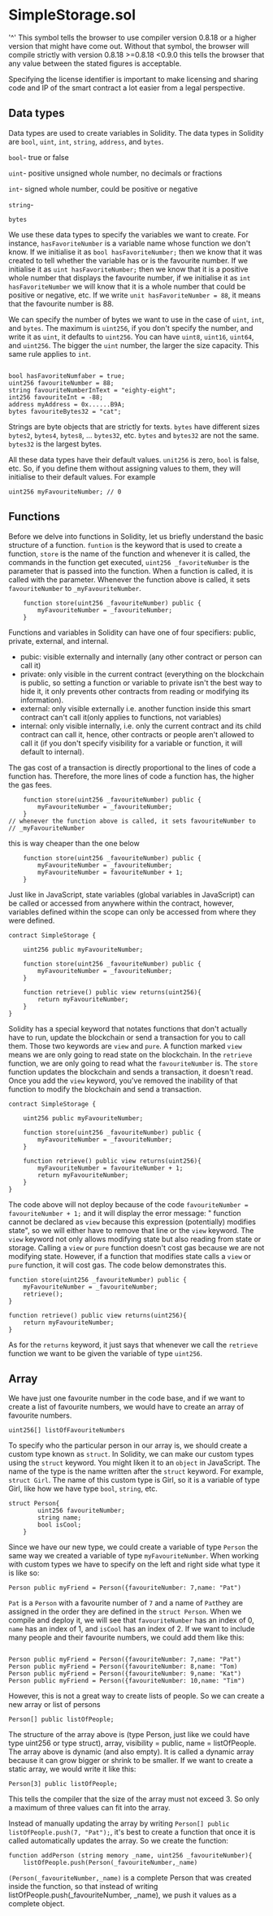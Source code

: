 # SimpleStorage.sol

'^' This symbol  tells the browser to use compiler version 0.8.18 or a higher version that might have come out. Without that symbol, the browser will compile strictly with version 0.8.18 >=0.8.18 <0.9.0 this tells the browser that any value between the stated figures is acceptable.

Specifying the license identifier is important to make licensing and sharing code and IP of the smart contract a lot easier from a legal perspective.

## Data types

Data types are used to create variables in Solidity. The data types in Solidity are `bool`, `uint`, `int`, `string`, `address`, and `bytes`.

`bool`- true or false

`uint`- positive unsigned whole number, no decimals or fractions 

`int`- signed whole number, could be positive or negative 

`string`- 

`bytes`

We use these data types to specify the variables we want to create. For instance, `hasFavoriteNumber` is a variable name whose function we don't know. If we initialise it as `bool hasFavoriteNumber;` then we know that it was created to tell whether the variable has or is the favourite number. If we initialise it as `uint hasFavoriteNumber;` then we know that it is a positive whole number that displays the favourite number, if we initialise it as `int hasFavoriteNumber` we will know that it is a whole number that could be positive or negative, etc. If we write `unit hasFavoriteNumber = 88`, it means that the favourite number is 88. 

We can specify the number of bytes we want to use in the case of `uint`, `int`, and `bytes`. The maximum is `uint256`, if you don't specify the number, and write it as `uint`, it defaults to `uint256`. You can have `uint8`, `uint16`, `uint64`, and `uint256`. The bigger the `uint` number, the larger the size capacity. This same rule applies to `int`. 

```

bool hasFavoriteNumfaber = true;
uint256 favouriteNumber = 88;
string favouriteNumberInText = "eighty-eight";
int256 favouriteInt = -88;
address myAddress = 0x......B9A;
bytes favouriteBytes32 = "cat";

```
Strings are byte objects that are strictly for texts. `bytes` have different sizes `bytes2`, `bytes4`, `bytes8`, ... `bytes32`, etc. `bytes` and `bytes32` are not the same. `bytes32` is the largest bytes.

All these data types have their default values. `unit256` is zero, `bool` is false, etc. So, if you define them without assigning values to them, they will initialise to their default values. For example

`uint256 myFavouriteNumber; // 0`

## Functions

Before we delve into functions in Solidity, let us briefly understand the basic structure of a function. `funtion` is the keyword that is used to create a function, `store` is the name of the function and whenever it is called, the commands in the function get executed, `uint256 _favoriteNumber`
is the parameter that is passed into the function. When a function is called, it is called with the parameter. Whenever the function above is called, it sets `favouriteNumber` to `_myFavouriteNumber`.

```
    function store(uint256 _favouriteNumber) public {
        myFavouriteNumber = _favouriteNumber;
    }
```

Functions and variables in Solidity can have one of four specifiers: public, private, external, and internal.
- pubic: visible externally and internally (any other contract or person can call it)
- private: only visible in the current contract (everything on the blockchain is public, so setting a function or variable to private isn't the best way to hide it, it only prevents other contracts from reading or modifying its information).
- external: only visible externally i.e. another function inside this smart contract can't call it(only applies to functions, not variables)
- internal: only visible internally, i.e. only the current contract and its child contract can call it, hence, other contracts or people aren't allowed to call it (if you don't specify visibility for a variable or function, it will default to internal).

The gas cost of a transaction is directly proportional to the lines of code a function has. Therefore, the more lines of code a function has, the higher the gas fees.

```
    function store(uint256 _favouriteNumber) public {
        myFavouriteNumber = _favouriteNumber;
    }
// whenever the function above is called, it sets favouriteNumber to
// _myFavouriteNumber
```
this is way cheaper than the one below

```
    function store(uint256 _favouriteNumber) public {
        myFavouriteNumber = _favouriteNumber;
        myFavouriteNumber = favouriteNumber + 1;
    }

```

Just like in JavaScript, state variables (global variables in JavaScript) can be called or accessed from anywhere within the contract, however, variables defined within the scope can only be accessed from where they were defined.

```
contract SimpleStorage {

    uint256 public myFavouriteNumber;

    function store(uint256 _favouriteNumber) public {
        myFavouriteNumber = _favouriteNumber;
    }

    function retrieve() public view returns(uint256){
        return myFavouriteNumber;
    }
}

```
Solidity has a special keyword that notates functions that don't actually have to run, update the blockchain or send a transaction for you to call them. Those two keywords are `view` and `pure`. A function marked `view` means we are only going to read state on the blockchain. In the `retrieve` function, we are only going to read what the `favouriteNumber` is. 
The `store` function updates the blockchain and sends a transaction, it doesn't read. Once you add the `view` keyword, you've removed the inability of that function to modify the blockchain and send a transaction.

```
contract SimpleStorage {

    uint256 public myFavouriteNumber;

    function store(uint256 _favouriteNumber) public {
        myFavouriteNumber = _favouriteNumber;
    }

    function retrieve() public view returns(uint256){
        myFavouriteNumber = favouriteNumber + 1;
        return myFavouriteNumber;
    }
}

```
The code above will not deploy because of the code `favouriteNumber = favouriteNumber + 1;` and it will display the error message: " function cannot be declared as `view` because this expression (potentially) modifies state", so we will either have to remove that line or the `view` keyword.
The `view` keyword not only allows modifying state but also reading from state or storage. Calling a `view` or `pure` function doesn't cost gas because we are not modifying state. However, if a function that modifies state calls a `view` or `pure` function, it will cost gas. The code below demonstrates this.

```
function store(uint256 _favouriteNumber) public {
    myFavouriteNumber = _favouriteNumber;
    retrieve();
}

function retrieve() public view returns(uint256){
    return myFavouriteNumber;
}

```
As for the `returns` keyword, it just says that whenever we call the `retrieve` function we want to be given the variable of type `uint256`.

## Array
 We have just one favourite number in the code base, and if we want to create a list of favourite numbers, we would have to create an array of favourite numbers. 

`uint256[] listOfFavouriteNumbers`

To specify who the particular person in our array is, we should create a custom type known as `struct`. In Solidity, we can make our custom types using the `struct` keyword. You might liken it to an `object` in JavaScript. The name of the type is the name written after the `struct` keyword. For example, `struct Girl`. The name of this custom type is Girl, so it is a variable of type Girl, like how we have type `bool`, `string`, etc. 

```
struct Person{
        uint256 favouriteNumber;
        string name;
        bool isCool;
    }

```
Since we have our new type, we could create a variable of type `Person` the same way we created a variable of type `myFavouriteNumber`. When  working with custom types we have to specify on the left and right side what type it is like so:

`Person public myFriend = Person({favouriteNumber: 7,name: "Pat")`

`Pat` is a `Person` with a favourite number of `7` and a name of `Pat`they are assigned in the order they are defined in the `struct Person`. When we compile and deploy it, we will see that `favouriteNumber` has an index of 0, `name` has an index of 1, and `isCool` has an index of 2.
If we want to include many people and their favourite numbers, we could add them like this:

```

Person public myFriend = Person({favouriteNumber: 7,name: "Pat")
Person public myFriend = Person({favouriteNumber: 8,name: "Tom)
Person public myFriend = Person({favouriteNumber: 9,name: "Kat")
Person public myFriend = Person({favouriteNumber: 10,name: "Tim")

```
However, this is not a great way to create lists of people. So we can create a new array or list of persons

`Person[] public listOfPeople;` 

The structure of the array above is (type Person, just like we could have type uint256 or type struct), array, visibility = public, name = listOfPeople.
The array above is dynamic (and also empty). It is called a dynamic array because it can grow bigger or shrink to be smaller. If we want to create a static array, we would write it like this:

`Person[3] public listOfPeople;`

This tells the compiler that the size of the array must not exceed 3. So only a maximum of three values can fit into the array. 

Instead of manually updating the array by writing `Person[] public listOfPeople.push(7, "Pat");`, it's best to create a function that once it is called automatically updates the array. So we create the function:

```
function addPerson (string memory _name, uint256 _favouriteNumber){
    listOfPeople.push(Person(_favouriteNumber,_name)

```
`(Person(_favouriteNumber,_name)` is a complete Person that was created inside the function, so that instead of writing listOfPeople.push(_favouriteNumber, _name), we push it values as a complete object. 
